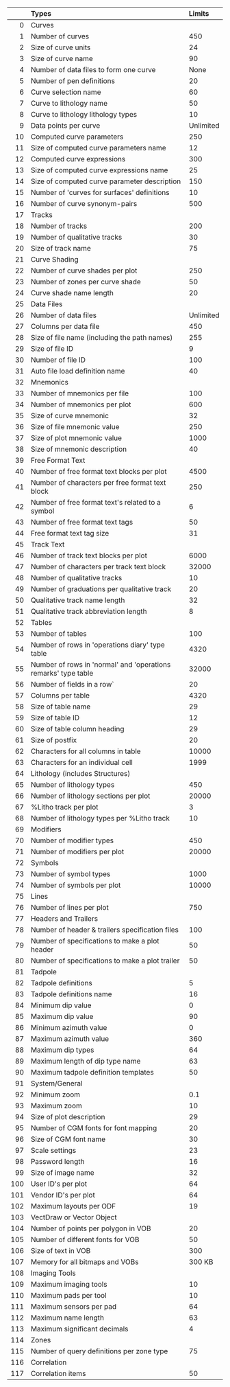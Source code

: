 |     | Types                                                          | Limits    |
|----:|:---------------------------------------------------------------|:----------|
|   0 | Curves                                                         |           |
|   1 | Number of curves                                               | 450       |
|   2 | Size of curve units                                            | 24        |
|   3 | Size of curve name                                             | 90        |
|   4 | Number of data files to form one curve                         | None      |
|   5 | Number of pen definitions                                      | 20        |
|   6 | Curve selection name                                           | 60        |
|   7 | Curve to lithology name                                        | 50        |
|   8 | Curve to lithology lithology types                             | 10        |
|   9 | Data points per curve                                          | Unlimited |
|  10 | Computed curve parameters                                      | 250       |
|  11 | Size of computed curve parameters name                         | 12        |
|  12 | Computed curve expressions                                     | 300       |
|  13 | Size of computed curve expressions name                        | 25        |
|  14 | Size of computed curve parameter description                   | 150       |
|  15 | Number of 'curves for surfaces' definitions                    | 10        |
|  16 | Number of curve synonym-pairs                                  | 500       |
|  17 | Tracks                                                         |           |
|  18 | Number of tracks                                               | 200       |
|  19 | Number of qualitative tracks                                   | 30        |
|  20 | Size of track name                                             | 75        |
|  21 | Curve Shading                                                  |           |
|  22 | Number of curve shades per plot                                | 250       |
|  23 | Number of zones per curve shade                                | 50        |
|  24 | Curve shade name length                                        | 20        |
|  25 | Data Files                                                     |           |
|  26 | Number of data files                                           | Unlimited |
|  27 | Columns per data file                                          | 450       |
|  28 | Size of file name (including the path names)                   | 255       |
|  29 | Size of file ID                                                | 9         |
|  30 | Number of file ID                                              | 100       |
|  31 | Auto file load definition name                                 | 40        |
|  32 | Mnemonics                                                      |           |
|  33 | Number of mnemonics per file                                   | 100       |
|  34 | Number of mnemonics per plot                                   | 600       |
|  35 | Size of curve mnemonic                                         | 32        |
|  36 | Size of file mnemonic value                                    | 250       |
|  37 | Size of plot mnemonic value                                    | 1000      |
|  38 | Size of mnemonic description                                   | 40        |
|  39 | Free Format Text                                               |           |
|  40 | Number of free format text blocks per plot                     | 4500      |
|  41 | Number of characters per free format text block                | 250       |
|  42 | Number of free format text's related to a symbol               | 6         |
|  43 | Number of free format text tags                                | 50        |
|  44 | Free format text tag size                                      | 31        |
|  45 | Track Text                                                     |           |
|  46 | Number of track text blocks per plot                           | 6000      |
|  47 | Number of characters per track text block                      | 32000     |
|  48 | Number of qualitative tracks                                   | 10        |
|  49 | Number of graduations per qualitative track                    | 20        |
|  50 | Qualitative track name length                                  | 32        |
|  51 | Qualitative track abbreviation length                          | 8         |
|  52 | Tables                                                         |           |
|  53 | Number of tables                                               | 100       |
|  54 | Number of rows in 'operations diary' type table                | 4320      |
|  55 | Number of rows in 'normal' and 'operations remarks' type table | 32000     |
|  56 | Number of fields in a row`                                     | 20        |
|  57 | Columns per table                                              | 4320      |
|  58 | Size of table name                                             | 29        |
|  59 | Size of table ID                                               | 12        |
|  60 | Size of table column heading                                   | 29        |
|  61 | Size of postfix                                                | 20        |
|  62 | Characters for all columns in table                            | 10000     |
|  63 | Characters for an individual cell                              | 1999      |
|  64 | Lithology (includes Structures)                                |           |
|  65 | Number of lithology types                                      | 450       |
|  66 | Number of lithology sections per plot                          | 20000     |
|  67 | %Litho track per plot                                          | 3         |
|  68 | Number of lithology types per %Litho track                     | 10        |
|  69 | Modifiers                                                      |           |
|  70 | Number of modifier types                                       | 450       |
|  71 | Number of modifiers per plot                                   | 20000     |
|  72 | Symbols                                                        |           |
|  73 | Number of symbol types                                         | 1000      |
|  74 | Number of symbols per plot                                     | 10000     |
|  75 | Lines                                                          |           |
|  76 | Number of lines per plot                                       | 750       |
|  77 | Headers and Trailers                                           |           |
|  78 | Number of header & trailers specification files                | 100       |
|  79 | Number of specifications to make a plot header                 | 50        |
|  80 | Number of specifications to make a plot trailer                | 50        |
|  81 | Tadpole                                                        |           |
|  82 | Tadpole definitions                                            | 5         |
|  83 | Tadpole definitions name                                       | 16        |
|  84 | Minimum dip value                                              | 0         |
|  85 | Maximum dip value                                              | 90        |
|  86 | Minimum azimuth value                                          | 0         |
|  87 | Maximum azimuth value                                          | 360       |
|  88 | Maximum dip types                                              | 64        |
|  89 | Maximum length of dip type name                                | 63        |
|  90 | Maximum tadpole definition templates                           | 50        |
|  91 | System/General                                                 |           |
|  92 | Minimum zoom                                                   | 0.1       |
|  93 | Maximum zoom                                                   | 10        |
|  94 | Size of plot description                                       | 29        |
|  95 | Number of CGM fonts for font mapping                           | 20        |
|  96 | Size of CGM font name                                          | 30        |
|  97 | Scale settings                                                 | 23        |
|  98 | Password length                                                | 16        |
|  99 | Size of image name                                             | 32        |
| 100 | User ID's per plot                                             | 64        |
| 101 | Vendor ID's per plot                                           | 64        |
| 102 | Maximum layouts per ODF                                        | 19        |
| 103 | VectDraw or Vector Object                                      |           |
| 104 | Number of points per polygon in VOB                            | 20        |
| 105 | Number of different fonts for VOB                              | 50        |
| 106 | Size of text in VOB                                            | 300       |
| 107 | Memory for all bitmaps and VOBs                                | 300 KB    |
| 108 | Imaging Tools                                                  |           |
| 109 | Maximum imaging tools                                          | 10        |
| 110 | Maximum pads per tool                                          | 10        |
| 111 | Maximum sensors per pad                                        | 64        |
| 112 | Maximum name length                                            | 63        |
| 113 | Maximum significant decimals                                   | 4         |
| 114 | Zones                                                          |           |
| 115 | Number of query definitions per zone type                      | 75        |
| 116 | Correlation                                                    |           |
| 117 | Correlation items                                              | 50        |
